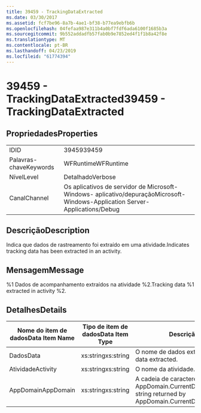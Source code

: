 ```yaml
---
title: 39459 - TrackingDataExtracted
ms.date: 03/30/2017
ms.assetid: fcf7be96-8a7b-4ae1-bf38-b77ea9ebfb6b
ms.openlocfilehash: 04fefaa987e311b4a0bf7fdf6ada6100f1685b3a
ms.sourcegitcommit: 9b552addadfb57fab0b9e7852ed4f1f1b8a42f8e
ms.translationtype: MT
ms.contentlocale: pt-BR
ms.lasthandoff: 04/23/2019
ms.locfileid: "61774394"
---
```

# <a name="39459---trackingdataextracted"></a><span data-ttu-id="e3bfa-102">39459 - TrackingDataExtracted</span><span class="sxs-lookup"><span data-stu-id="e3bfa-102">39459 - TrackingDataExtracted</span></span>
## <a name="properties"></a><span data-ttu-id="e3bfa-103">Propriedades</span><span class="sxs-lookup"><span data-stu-id="e3bfa-103">Properties</span></span>  
  
|||  
|-|-|  
|<span data-ttu-id="e3bfa-104">ID</span><span class="sxs-lookup"><span data-stu-id="e3bfa-104">ID</span></span>|<span data-ttu-id="e3bfa-105">39459</span><span class="sxs-lookup"><span data-stu-id="e3bfa-105">39459</span></span>|  
|<span data-ttu-id="e3bfa-106">Palavras-chave</span><span class="sxs-lookup"><span data-stu-id="e3bfa-106">Keywords</span></span>|<span data-ttu-id="e3bfa-107">WFRuntime</span><span class="sxs-lookup"><span data-stu-id="e3bfa-107">WFRuntime</span></span>|  
|<span data-ttu-id="e3bfa-108">Nível</span><span class="sxs-lookup"><span data-stu-id="e3bfa-108">Level</span></span>|<span data-ttu-id="e3bfa-109">Detalhado</span><span class="sxs-lookup"><span data-stu-id="e3bfa-109">Verbose</span></span>|  
|<span data-ttu-id="e3bfa-110">Canal</span><span class="sxs-lookup"><span data-stu-id="e3bfa-110">Channel</span></span>|<span data-ttu-id="e3bfa-111">Os aplicativos de servidor de Microsoft-Windows- aplicativo/depuração</span><span class="sxs-lookup"><span data-stu-id="e3bfa-111">Microsoft-Windows-Application Server-Applications/Debug</span></span>|  
  
## <a name="description"></a><span data-ttu-id="e3bfa-112">Descrição</span><span class="sxs-lookup"><span data-stu-id="e3bfa-112">Description</span></span>  
 <span data-ttu-id="e3bfa-113">Indica que dados de rastreamento foi extraído em uma atividade.</span><span class="sxs-lookup"><span data-stu-id="e3bfa-113">Indicates tracking data has been extracted in an activity.</span></span>  
  
## <a name="message"></a><span data-ttu-id="e3bfa-114">Mensagem</span><span class="sxs-lookup"><span data-stu-id="e3bfa-114">Message</span></span>  
 <span data-ttu-id="e3bfa-115">%1 Dados de acompanhamento extraídos na atividade %2.</span><span class="sxs-lookup"><span data-stu-id="e3bfa-115">Tracking data %1 extracted in activity %2.</span></span>  
  
## <a name="details"></a><span data-ttu-id="e3bfa-116">Detalhes</span><span class="sxs-lookup"><span data-stu-id="e3bfa-116">Details</span></span>  
  
|<span data-ttu-id="e3bfa-117">Nome do item de dados</span><span class="sxs-lookup"><span data-stu-id="e3bfa-117">Data Item Name</span></span>|<span data-ttu-id="e3bfa-118">Tipo de item de dados</span><span class="sxs-lookup"><span data-stu-id="e3bfa-118">Data Item Type</span></span>|<span data-ttu-id="e3bfa-119">Descrição</span><span class="sxs-lookup"><span data-stu-id="e3bfa-119">Description</span></span>|  
|--------------------|--------------------|-----------------|  
|<span data-ttu-id="e3bfa-120">Dados</span><span class="sxs-lookup"><span data-stu-id="e3bfa-120">Data</span></span>|<span data-ttu-id="e3bfa-121">xs:string</span><span class="sxs-lookup"><span data-stu-id="e3bfa-121">xs:string</span></span>|<span data-ttu-id="e3bfa-122">O nome de dados extraídos.</span><span class="sxs-lookup"><span data-stu-id="e3bfa-122">The name of the data extracted.</span></span>|  
|<span data-ttu-id="e3bfa-123">Atividade</span><span class="sxs-lookup"><span data-stu-id="e3bfa-123">Activity</span></span>|<span data-ttu-id="e3bfa-124">xs:string</span><span class="sxs-lookup"><span data-stu-id="e3bfa-124">xs:string</span></span>|<span data-ttu-id="e3bfa-125">O nome da atividade.</span><span class="sxs-lookup"><span data-stu-id="e3bfa-125">The name of the activity.</span></span>|  
|<span data-ttu-id="e3bfa-126">AppDomain</span><span class="sxs-lookup"><span data-stu-id="e3bfa-126">AppDomain</span></span>|<span data-ttu-id="e3bfa-127">xs:string</span><span class="sxs-lookup"><span data-stu-id="e3bfa-127">xs:string</span></span>|<span data-ttu-id="e3bfa-128">A cadeia de caracteres retornada por AppDomain.CurrentDomain.FriendlyName.</span><span class="sxs-lookup"><span data-stu-id="e3bfa-128">The string returned by AppDomain.CurrentDomain.FriendlyName.</span></span>|
